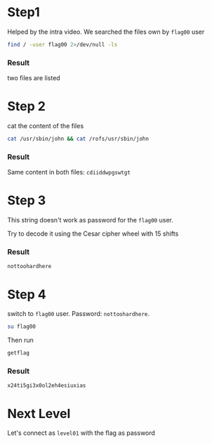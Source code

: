 # Step1
Helped by the intra video. We searched the files own by `flag00` user

```bash
find / -user flag00 2>/dev/null -ls
```
### Result
two files are listed

# Step 2
cat the content of the files
```bash
cat /usr/sbin/john && cat /rofs/usr/sbin/john
```

### Result
Same content in both files: `cdiiddwpgswtgt`

# Step 3
This string doesn't work as password for the `flag00` user.

Try to decode it using the Cesar cipher wheel with 15 shifts

### Result
`nottoohardhere` 

# Step 4
switch to `flag00` user. Password: `nottoohardhere`.
```bash
su flag00
```
Then run 
```bash
getflag
```

### Result
`x24ti5gi3x0ol2eh4esiuxias`


# Next Level
Let's connect as `level01` with the flag as password 
